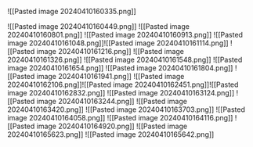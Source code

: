![[Pasted image 20240410160335.png]]

![[Pasted image 20240410160449.png]]
![[Pasted image 20240410160801.png]]
![[Pasted image 20240410160913.png]]
![[Pasted image 20240410161048.png]]![[Pasted image 20240410161114.png]]
![[Pasted image 20240410161216.png]]
![[Pasted image 20240410161326.png]]
![[Pasted image 20240410161548.png]]
![[Pasted image 20240410161654.png]]
![[Pasted image 20240410161804.png]]
![[Pasted image 20240410161941.png]]
![[Pasted image 20240410162106.png]]![[Pasted image 20240410162451.png]]![[Pasted image 20240410162832.png]]
![[Pasted image 20240410163124.png]]
![[Pasted image 20240410163244.png]]
![[Pasted image 20240410163420.png]]
![[Pasted image 20240410163703.png]]
![[Pasted image 20240410164058.png]]
![[Pasted image 20240410164116.png]]
![[Pasted image 20240410164920.png]]
![[Pasted image 20240410165623.png]]
![[Pasted image 20240410165642.png]]